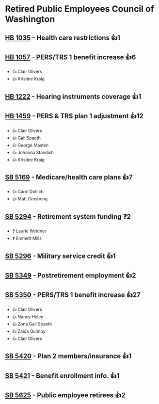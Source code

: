 # Retired Public Employees Council of Washington

## [HB 1035](/bill/2023-24/hb/1035/) - Health care restrictions 👍1  

## [HB 1057](/bill/2023-24/hb/1057/) - PERS/TRS 1 benefit increase 👍6  
* 👍 Clair Olivers
* 👍 Kristine Kraig

## [HB 1222](/bill/2023-24/hb/1222/) - Hearing instruments coverage 👍1  

## [HB 1459](/bill/2023-24/hb/1459/) - PERS & TRS plan 1 adjustment 👍12  
* 👍 Clair Olivers
* 👍 Gail Spaeth
* 👍 George Masten
* 👍 Johanna Standish
* 👍 Kristine Kraig

## [SB 5169](/bill/2023-24/sb/5169/) - Medicare/health care plans 👍7  
* 👍 Carol Dotlich
* 👍 Matt Groshong

## [SB 5294](/bill/2023-24/sb/5294/) - Retirement system funding   ❓2
* ❓ Laurie Weidner
* ❓ Emmett Mills

## [SB 5296](/bill/2023-24/sb/5296/) - Military service credit 👍1  

## [SB 5349](/bill/2023-24/sb/5349/) - Postretirement employment 👍2  

## [SB 5350](/bill/2023-24/sb/5350/) - PERS/TRS 1 benefit increase 👍27  
* 👍 Clair Olivers
* 👍 Nancy Heley
* 👍 Zona Gail Spaeth
* 👍 Zaida Quimby
* 👍 Clair Olivers

## [SB 5420](/bill/2023-24/sb/5420/) - Plan 2 members/insurance 👍1  

## [SB 5421](/bill/2023-24/sb/5421/) - Benefit enrollment info. 👍1  

## [SB 5625](/bill/2023-24/sb/5625/) - Public employee retirees 👍2  